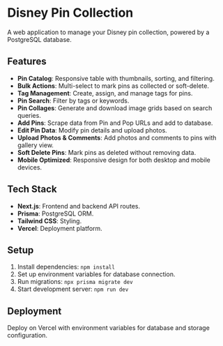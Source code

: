 # Disney Pin Collection

A web application to manage your Disney pin collection, powered by a PostgreSQL database.

## Features

- **Pin Catalog**: Responsive table with thumbnails, sorting, and filtering.
- **Bulk Actions**: Multi-select to mark pins as collected or soft-delete.
- **Tag Management**: Create, assign, and manage tags for pins.
- **Pin Search**: Filter by tags or keywords.
- **Pin Collages**: Generate and download image grids based on search queries.
- **Add Pins**: Scrape data from Pin and Pop URLs and add to database.
- **Edit Pin Data**: Modify pin details and upload photos.
- **Upload Photos & Comments**: Add photos and comments to pins with gallery view.
- **Soft Delete Pins**: Mark pins as deleted without removing data.
- **Mobile Optimized**: Responsive design for both desktop and mobile devices.

## Tech Stack

- **Next.js**: Frontend and backend API routes.
- **Prisma**: PostgreSQL ORM.
- **Tailwind CSS**: Styling.
- **Vercel**: Deployment platform.

## Setup

1. Install dependencies: `npm install`
2. Set up environment variables for database connection.
3. Run migrations: `npx prisma migrate dev`
4. Start development server: `npm run dev`

## Deployment

Deploy on Vercel with environment variables for database and storage configuration.
